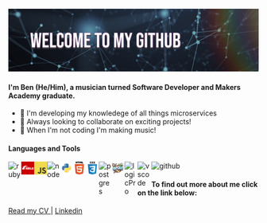 <!-- ## 👋🌍 Welcome to my GitHub! -->
<!-- ![](https://github.com/BenCoyne/BenCoyne/blob/main/welcome.png) -->
![](https://github.com/BenCoyne/BenCoyne/blob/main/My%20project.png)

#### I'm Ben (He/Him), a musician turned Software Developer and Makers Academy graduate.

- 🌱 I'm developing my knowledege of all things microservices 
- 🤝 Always looking to collaborate on exciting projects!
- 🎸 When I'm not coding I'm making music! 


#### Languages and Tools

<img align="left" alt="ruby" width="26px" src="https://raw.githubusercontent.com/github/explore/80688e429a7d4ef2fca1e82350fe8e3517d3494d/topics/java/java" />

<img align="left" alt="rails" width="26px" src="https://raw.githubusercontent.com/github/explore/80688e429a7d4ef2fca1e82350fe8e3517d3494d/topics/rails/rails.png" />

<img align="left" alt="javascript" width="26px" src="https://raw.githubusercontent.com/github/explore/80688e429a7d4ef2fca1e82350fe8e3517d3494d/topics/javascript/javascript.png" />

<img align="left" alt="node" width="26px" src="https://cdn-icons-png.flaticon.com/512/919/919825.png" />

<img align="left" alt="python" width="26px" src="https://raw.githubusercontent.com/github/explore/80688e429a7d4ef2fca1e82350fe8e3517d3494d/topics/python/python.png" />


<img align="left" alt="html" width="26px" src="https://raw.githubusercontent.com/github/explore/80688e429a7d4ef2fca1e82350fe8e3517d3494d/topics/html/html.png" />

<img align="left" alt="css" width="26px" src="https://raw.githubusercontent.com/github/explore/80688e429a7d4ef2fca1e82350fe8e3517d3494d/topics/css/css.png" />

<img align="left" alt="postgres" width="26px" src="https://www.pngkey.com/png/detail/466-4667821_postgres-logo.png" />

<img align="left" alt="phaser3" width="26px" src="https://raw.githubusercontent.com/github/explore/80688e429a7d4ef2fca1e82350fe8e3517d3494d/topics/phaser/phaser.png" />

<img align="left" alt="logicPro" width="26px" src="https://upload.wikimedia.org/wikipedia/en/e/e2/2015_Logic_Pro_Logo.png" />

<img align="left" alt="vscode" width="28px" src="https://ih1.redbubble.net/image.1470587088.2816/st,small,845x845-pad,1000x1000,f8f8f8.jpg" />

<img alt="github" width="26px" src="https://github.githubassets.com/images/modules/logos_page/GitHub-Mark.png" />


#### To find out more about me click on the link below:

<a href="https://github.com/BenCoyne/CV"> Read my CV </a>     |     <a href="https://www.linkedin.com/in/ben-coyne-dev/"> Linkedin </a> 


